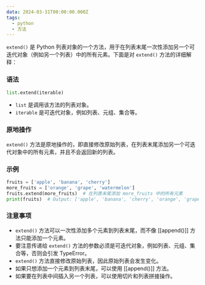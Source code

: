 ```yaml
---
data: 2024-03-31T00:00:00.000Z
tags:
  - python
  - 方法
---
```

`extend()` 是 Python 列表对象的一个方法，用于在列表末尾一次性添加另一个可迭代对象（例如另一个列表）中的所有元素。下面是对 `extend()` 方法的详细解释：

### 语法
```python
list.extend(iterable)
```

- `list` 是调用该方法的列表对象。
- `iterable` 是可迭代对象，例如列表、元组、集合等。

### 原地操作
`extend()` 方法是原地操作的，即直接修改原始列表，在列表末尾添加另一个可迭代对象中的所有元素，并且不会返回新的列表。

### 示例
```python
fruits = ['apple', 'banana', 'cherry']
more_fruits = ['orange', 'grape', 'watermelon']
fruits.extend(more_fruits)  # 在列表末尾添加 more_fruits 中的所有元素
print(fruits)  # Output: ['apple', 'banana', 'cherry', 'orange', 'grape', 'watermelon']
```

### 注意事项
- `extend()` 方法可以一次性添加多个元素到列表末尾，而不像 [[append()]] 方法只能添加一个元素。
- 要注意传递给 `extend()` 方法的参数必须是可迭代对象，例如列表、元组、集合等，否则会引发 TypeError。
- `extend()` 方法直接修改原始列表，因此原始列表会发生变化。
- 如果只想添加一个元素到列表末尾，可以使用 [[append()]] 方法。
- 如果要在列表中间插入另一个列表，可以使用切片和列表拼接操作。